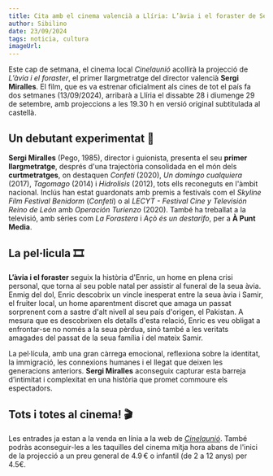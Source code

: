 ```yaml
---
title: Cita amb el cinema valencià a Llíria: L’àvia i el foraster de Sergi Miralles
author: Sibilino
date: 23/09/2024
tags: noticia, cultura
imageUrl:
---
```


Este cap de setmana, el cinema local _Cinelaunió_ acollirà la projecció de _L’àvia i el foraster_, el primer llargmetratge del director valencià **Sergi Miralles**. El film, que es va estrenar oficialment als cines de tot el país fa dos setmanes (13/09/2024), arribarà a Llíria el dissabte 28 i diumenge 29 de setembre, amb projeccions a les 19.30 h en versió original subtitulada al castellà.

## Un debutant experimentat 🎥

**Sergi Miralles** (Pego, 1985), director i guionista, presenta el seu **primer llargmetratge**, després d'una trajectòria consolidada en el món dels **curtmetratges**, on destaquen _Confeti_ (2020), _Un domingo cualquiera_ (2017), _Tagomago_ (2014) i _Hidrolisis_ (2012), tots ells reconeguts en l'àmbit nacional. Inclús han estat guardonats amb premis a festivals com el _Skyline Film Festival Benidorm_ (_Confeti_) o al _LECYT - Festival Cine y Televisión Reino de León_ amb _Operación Turienzo_ (2020). També ha treballat a la televisió, amb sèries com _La Forastera_ i _Açò és un destarifo_, per a **À Punt Media**.

## La pel·licula 🎞️

**L’àvia i el foraster** seguix la història d'Enric, un home en plena crisi personal, que torna al seu poble natal per assistir al funeral de la seua àvia. Enmig del dol, Enric descobrix un vincle inesperat entre la seua àvia i Samir, el fruiter local, un home aparentment discret que amaga un passat sorprenent com a sastre d'alt nivell al seu país d'origen, el Pakistan. A mesura que es descobrixen els detalls d'esta relació, Enric es veu obligat a enfrontar-se no només a la seua pèrdua, sinó també a les veritats amagades del passat de la seua família i del mateix Samir.

La pel·lícula, amb una gran càrrega emocional, reflexiona sobre la identitat, la immigració, les connexions humanes i el llegat que deixen les generacions anteriors. **Sergi Miralles** aconseguix capturar esta barreja d’intimitat i complexitat en una història que promet commoure els espectadors.

## Tots i totes al cinema! 🎬

Les entrades ja estan a la venda en línia a la web de [_Cinelaunió_](https://cinelaunio.com/peliculas/lavia-i-el-foraster/).
També podràs aconseguir-les a les taquilles del cinema mitja hora abans de l'inici de la projecció a un preu general de 4.9 € o infantil (de 2 a 12 anys) per 4.5€.